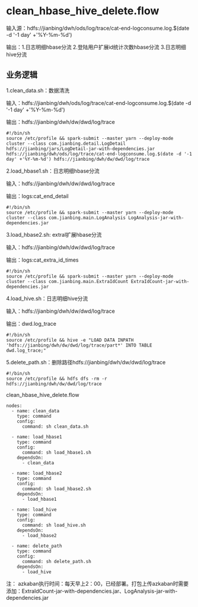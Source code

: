 # **clean_hbase_hive_delete.flow**

输入源：hdfs://jianbing/dwh/ods/log/trace/cat-end-logconsume.log.$(date -d '-1 day' +'%Y-%m-%d')

输出：1.日志明细hbase分流 2.登陆用户扩展id统计次数hbase分流 3.日志明细hive分流


业务逻辑
---------------------------
1.clean_data.sh：数据清洗

输入：hdfs://jianbing/dwh/ods/log/trace/cat-end-logconsume.log.$(date -d '-1 day' +'%Y-%m-%d')

输出：hdfs://jianbing/dwh/dw/dwd/log/trace


    #!/bin/sh
    source /etc/profile && spark-submit --master yarn --deploy-mode cluster --class com.jianbing.detail.LogDetail hdfs://jianbing/jars/LogDetail-jar-with-dependencies.jar hdfs://jianbing/dwh/ods/log/trace/cat-end-logconsume.log.$(date -d '-1 day' +'%Y-%m-%d') hdfs://jianbing/dwh/dw/dwd/log/trace

2.load_hbase1.sh：日志明细hbase分流

输入：hdfs://jianbing/dwh/dw/dwd/log/trace

输出：logs:cat_end_detail

    #!/bin/sh
    source /etc/profile && spark-submit --master yarn --deploy-mode cluster --class com.jianbing.main.LogAnalysis LogAnalysis-jar-with-dependencies.jar

3.load_hbase2.sh: extral扩展hbase分流

输入：hdfs://jianbing/dwh/dw/dwd/log/trace

输出：logs:cat_extra_id_times

    #!/bin/sh
    source /etc/profile && spark-submit --master yarn --deploy-mode cluster --class com.jianbing.main.ExtraIdCount ExtraIdCount-jar-with-dependencies.jar

4.load_hive.sh：日志明细hive分流

输入：hdfs://jianbing/dwh/dw/dwd/log/trace

输出：dwd.log_trace

    #!/bin/sh
    source /etc/profile && hive -e "LOAD DATA INPATH 'hdfs://jianbing/dwh/dw/dwd/log/trace/part*' INTO TABLE dwd.log_trace;"


5.delete_path.sh：删除路径hdfs://jianbing/dwh/dw/dwd/log/trace

    #!/bin/sh
    source /etc/profile && hdfs dfs -rm -r hdfs://jianbing/dwh/dw/dwd/log/trace

clean_hbase_hive_delete.flow

    nodes:
      - name: clean_data
        type: command
        config:
          command: sh clean_data.sh
    
      - name: load_hbase1
        type: command
        config:
          command: sh load_hbase1.sh
        dependsOn:
          - clean_data
    
      - name: load_hbase2
        type: command
        config:
          command: sh load_hbase2.sh
        dependsOn:
          - load_hbase1
    
      - name: load_hive
        type: command
        config:
          command: sh load_hive.sh
        dependsOn:
          - load_hbase2
    
      - name: delete_path
        type: command
        config:
          command: sh delete_path.sh
        dependsOn:
          - load_hive

注：
azkaban执行时间：每天早上2：00，已经部署。打包上传azkaban时需要添加：ExtraIdCount-jar-with-dependencies.jar、LogAnalysis-jar-with-dependencies.jar


